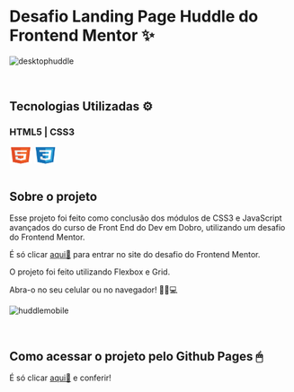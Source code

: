# Desafio Landing Page Huddle do Frontend Mentor ✨

![desktophuddle](https://github.com/marislaradev/landing-page-huddle/assets/121054908/686f4d40-d1ec-47f9-927c-725e57f226cf)


<br>

## Tecnologias Utilizadas ⚙
### HTML5 | CSS3
<div style="display: inline_block">
  <img align="center" alt="HTML" height="30" width="40" src="https://raw.githubusercontent.com/devicons/devicon/master/icons/html5/html5-original.svg">
  <img align="center" alt="CSS" height="30" width="40" src="https://raw.githubusercontent.com/devicons/devicon/master/icons/css3/css3-original.svg">     
</div>

<br>

## Sobre o projeto
<p>Esse projeto foi feito como conclusão dos módulos de CSS3 e JavaScript avançados do curso de Front End do Dev em Dobro, utilizando um desafio do Frontend Mentor.</p>
<p>É só clicar <a href="https://www.frontendmentor.io/challenges/huddle-landing-page-with-a-single-introductory-section-B_2Wvxgi0" target="_blank" >aqui🔗</a> para entrar no site do desafio do Frontend Mentor.</p>
<p>O projeto foi feito utilizando Flexbox e Grid. </p>

<p>Abra-o no seu celular ou no navegador! 📱✨💻 </p>

![huddlemobile](https://github.com/marislaradev/landing-page-huddle/assets/121054908/e54c0432-7d20-4525-84a5-2e99f96d5131)


<br>

## Como acessar o projeto pelo Github Pages 🖱
<p>É só clicar <a href="https://marislaradev.github.io/landing-page-huddle/" target="_blank" >aqui🔗</a> e conferir!</p>





